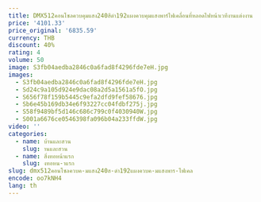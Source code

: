 ```yaml
---
title: DMX512คอนโซลควบคุมแสง240สีดำ192แผงควบคุมแสงพาร์ไฟเคลื่อนที่หลอดไฟหน้าเวทีงานแต่งงาน
price: '4101.33'
price_original: '6835.59'
currency: THB
discount: 40%
rating: 4
volume: 50
image: S3fb04aedba2846c0a6fad8f4296fde7eH.jpg
images:
  - S3fb04aedba2846c0a6fad8f4296fde7eH.jpg
  - Sd24c9a105d924e9dac08a2d5a1561a5fO.jpg
  - S656f78f159b5445c9efa2dfd9fef58676.jpg
  - Sb6e45b169db34e6f93227cc04fdbf275j.jpg
  - S58f9489bf5d146c686c799c0f4030940W.jpg
  - S001a6676ce0546398fa096b04a233ffdW.jpg
video: ''
categories:
  - name: บ้านและสวน
    slug: านและสวน
  - name: สิ่งทอหน้าแรก
    slug: งทอหน-าแรก
slug: dmx512คอนโซลควบค-มแสง240ส-ดำ192แผงควบค-มแสงพาร-ไฟเคล
encode: oo7kNH4
lang: th
---
```

  